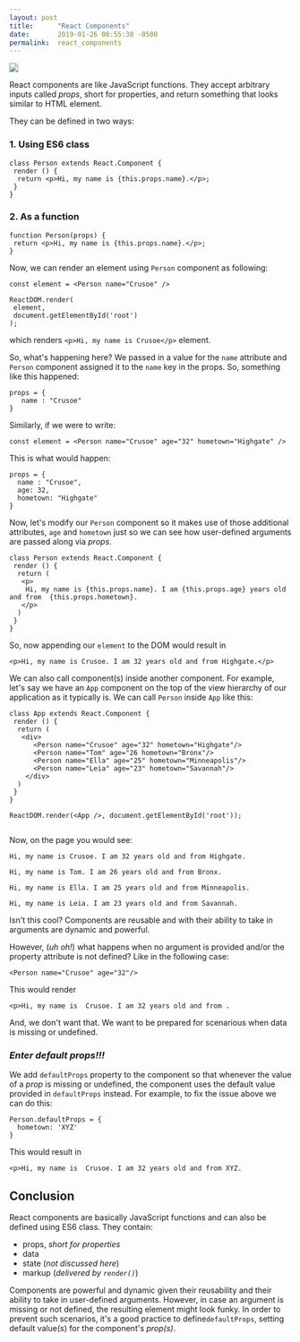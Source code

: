 ```yaml
---
layout: post
title:      "React Components"
date:       2019-01-26 00:55:38 -0500
permalink:  react_components
---
```


![](https://i.imgur.com/bELISBK.png)

React components are like JavaScript functions. They accept arbitrary inputs called *props*, short for properties, and return something that looks similar to HTML element.

They can be defined in two ways:

### 1. Using ES6 class
```
class Person extends React.Component {
 render () {
  return <p>Hi, my name is {this.props.name}.</p>;
 }
}
```
### 2. As a function
```
function Person(props) { 
 return <p>Hi, my name is {this.props.name}.</p>;
} 
```
		 
Now, we can render an element using `Person` component as following: 

```
const element = <Person name="Crusoe" />

ReactDOM.render(
 element,
 document.getElementById('root')
);
```
which renders `<p>Hi, my name is Crusoe</p>` element.

So, what's happening here? We passed in a value for the `name` attribute and `Person` component assigned it to the `name` key in the props. So, something like this happened:

```
props = {
   name : "Crusoe"
}
```

Similarly, if we were to write:

```
const element = <Person name="Crusoe" age="32" hometown="Highgate" />
```

This is what would happen:

```
props = {
  name : "Crusoe",
  age: 32,
  hometown: "Highgate"
}
```
Now, let's modify our `Person` component so it makes use of those additional attributes, `age` and `hometown` just so we can see how user-defined arguments are passed along via *props*.

```
class Person extends React.Component {
 render () {
  return (
   <p>
    Hi, my name is {this.props.name}. I am {this.props.age} years old and from  {this.props.hometown}.
   </p>
  )
 }
}
```
So, now appending our `element` to the DOM would result in 

```
<p>Hi, my name is Crusoe. I am 32 years old and from Highgate.</p>
```

We can also call component(s) inside another component. For example, let's say we have an `App` component on the top of the view hierarchy of our application as it typically is. We can call  `Person` inside `App` like this:

```
class App extends React.Component {
 render () {
  return (
   <div>
      <Person name="Crusoe" age="32" hometown="Highgate"/>
      <Person name="Tom" age="26 hometown="Bronx"/>
      <Person name="Ella" age="25" hometown="Minneapolis"/>
      <Person name="Leia" age="23" hometown="Savannah"/>
    </div>
  )
 }
}

ReactDOM.render(<App />, document.getElementById('root'));
	    
```
Now, on the page you would see:

```
Hi, my name is Crusoe. I am 32 years old and from Highgate.

Hi, my name is Tom. I am 26 years old and from Bronx.

Hi, my name is Ella. I am 25 years old and from Minneapolis.

Hi, my name is Leia. I am 23 years old and from Savannah.
```

Isn't this cool? Components are reusable and with their ability to take in arguments are dynamic and powerful. 

However, (*uh oh!*) what happens when no argument is provided and/or the property attribute is not defined? Like in the following case:

```
<Person name="Crusoe" age="32"/>
```

This would render 
```
<p>Hi, my name is  Crusoe. I am 32 years old and from .
```
And, we don't want that. We want to be prepared for scenarious when data is missing or undefined.

### *Enter default props!!!*

We add `defaultProps` property to the component so that whenever the value of a *prop* is missing or undefined, the component uses the default value provided in `defaultProps` instead. For example, to fix the issue above we can do this:

```
Person.defaultProps = {
  hometown: 'XYZ'
}
```

This would result in 
```
<p>Hi, my name is  Crusoe. I am 32 years old and from XYZ. 
```

## Conclusion

React components are basically JavaScript functions and can also be defined using ES6 class. They contain:
* props, *short for properties*
* data
* state (*not discussed here*)
* markup (*delivered by `render()`*)

Components are  powerful and dynamic given their reusability and their ability to take in user-defined arguments. However, in case an argument is missing or not defined, the resulting element might look funky. In order to prevent such scenarios, it's a good practice to define`defaultProps`, setting default value(s) for the component's *prop(s)*.


